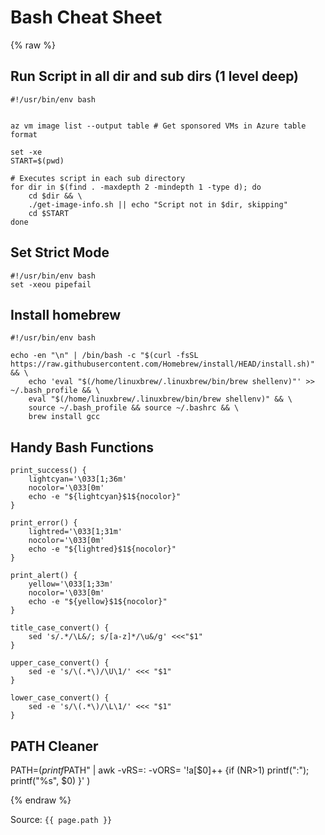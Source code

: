 # Bash Cheat Sheet

{% raw  %}

## Run Script in all dir and sub dirs (1 level deep)
```
#!/usr/bin/env bash


az vm image list --output table # Get sponsored VMs in Azure table format

set -xe
START=$(pwd)

# Executes script in each sub directory
for dir in $(find . -maxdepth 2 -mindepth 1 -type d); do
    cd $dir && \
    ./get-image-info.sh || echo "Script not in $dir, skipping"
    cd $START
done
```

## Set Strict Mode
```
#!/usr/bin/env bash
set -xeou pipefail
```

## Install homebrew
```shell
#!/usr/bin/env bash

echo -en "\n" | /bin/bash -c "$(curl -fsSL https://raw.githubusercontent.com/Homebrew/install/HEAD/install.sh)" && \
    echo 'eval "$(/home/linuxbrew/.linuxbrew/bin/brew shellenv)"' >> ~/.bash_profile && \
    eval "$(/home/linuxbrew/.linuxbrew/bin/brew shellenv)" && \
    source ~/.bash_profile && source ~/.bashrc && \
    brew install gcc 
```

## Handy Bash Functions
```
print_success() {
    lightcyan='\033[1;36m'
    nocolor='\033[0m'
    echo -e "${lightcyan}$1${nocolor}"
}

print_error() {
    lightred='\033[1;31m'
    nocolor='\033[0m'
    echo -e "${lightred}$1${nocolor}"
}

print_alert() {
    yellow='\033[1;33m'
    nocolor='\033[0m'
    echo -e "${yellow}$1${nocolor}"
}

title_case_convert() {
    sed 's/.*/\L&/; s/[a-z]*/\u&/g' <<<"$1"
}

upper_case_convert() {
    sed -e 's/\(.*\)/\U\1/' <<< "$1"
}

lower_case_convert() {
    sed -e 's/\(.*\)/\L\1/' <<< "$1"
}

```

## PATH Cleaner
PATH=$(printf %s "$PATH" | awk -vRS=: -vORS= '!a[$0]++ {if (NR>1) printf(":"); printf("%s", $0) }' )

{% endraw  %}

Source: `{{ page.path }}`